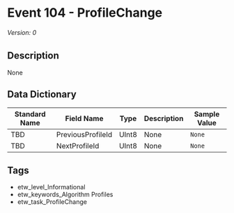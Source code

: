 # Event 104 - ProfileChange
###### Version: 0

## Description
None

## Data Dictionary
|Standard Name|Field Name|Type|Description|Sample Value|
|---|---|---|---|---|
|TBD|PreviousProfileId|UInt8|None|`None`|
|TBD|NextProfileId|UInt8|None|`None`|

## Tags
* etw_level_Informational
* etw_keywords_Algorithm Profiles
* etw_task_ProfileChange